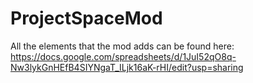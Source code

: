 # ProjectSpaceMod
All the elements that the mod adds can be found here:  
https://docs.google.com/spreadsheets/d/1JuI52qO8q-Nw3lykGnHEfB4SIYNgaT_ILjk16aK-rHI/edit?usp=sharing
